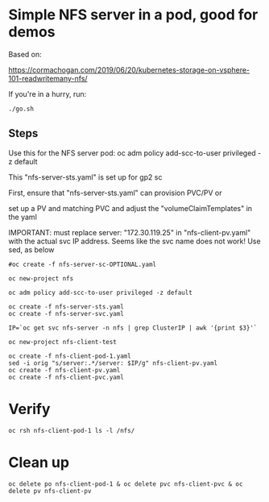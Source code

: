 # Simple NFS server in a pod, good for demos

Based on:

https://cormachogan.com/2019/06/20/kubernetes-storage-on-vsphere-101-readwritemany-nfs/

If you're in a hurry, run:

```
./go.sh
```

## Steps

Use this for the NFS server pod:
  oc adm policy add-scc-to-user privileged -z default

This "nfs-server-sts.yaml" is set up for gp2 sc

First, ensure that "nfs-server-sts.yaml" can provision PVC/PV or

set up a PV and matching PVC and adjust the "volumeClaimTemplates" in the yaml

IMPORTANT: must replace server: "172.30.119.25" in "nfs-client-pv.yaml" with the actual svc IP address.  Seems like the svc name does not work!
Use sed, as below

```
#oc create -f nfs-server-sc-OPTIONAL.yaml
```

```
oc new-project nfs
```

```
oc adm policy add-scc-to-user privileged -z default
```

```
oc create -f nfs-server-sts.yaml
oc create -f nfs-server-svc.yaml
```

```
IP=`oc get svc nfs-server -n nfs | grep ClusterIP | awk '{print $3}'`
```

```
oc new-project nfs-client-test
```

```
oc create -f nfs-client-pod-1.yaml
sed -i orig "s/server:.*/server: $IP/g" nfs-client-pv.yaml 
oc create -f nfs-client-pv.yaml
oc create -f nfs-client-pvc.yaml
```

# Verify

```
oc rsh nfs-client-pod-1 ls -l /nfs/ 
```

# Clean up

```
oc delete po nfs-client-pod-1 & oc delete pvc nfs-client-pvc & oc delete pv nfs-client-pv
```

